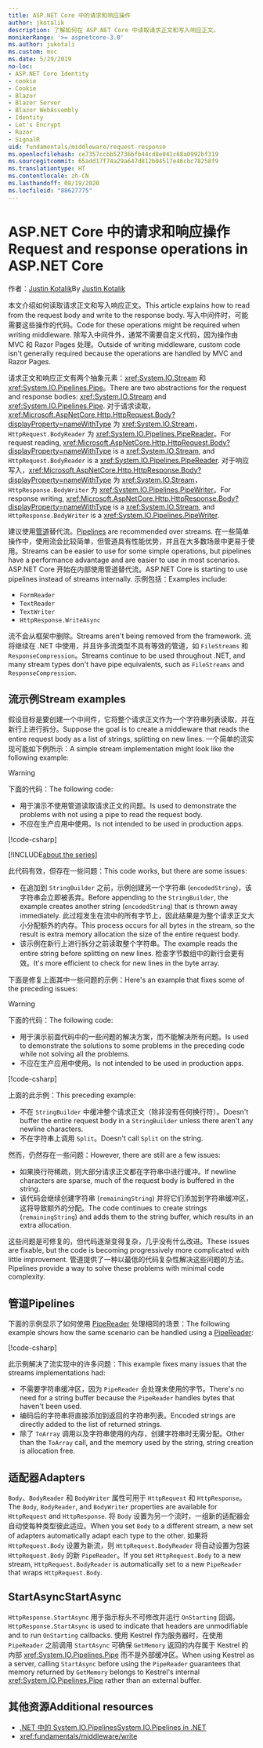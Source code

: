 ```yaml
---
title: ASP.NET Core 中的请求和响应操作
author: jkotalik
description: 了解如何在 ASP.NET Core 中读取请求正文和写入响应正文。
monikerRange: '>= aspnetcore-3.0'
ms.author: jukotali
ms.custom: mvc
ms.date: 5/29/2019
no-loc:
- ASP.NET Core Identity
- cookie
- Cookie
- Blazor
- Blazor Server
- Blazor WebAssembly
- Identity
- Let's Encrypt
- Razor
- SignalR
uid: fundamentals/middleware/request-response
ms.openlocfilehash: ce7357ccbb52736bfb44cd8e041c68a0992bf319
ms.sourcegitcommit: 65add17f74a29a647d812b04517e46cbc78258f9
ms.translationtype: HT
ms.contentlocale: zh-CN
ms.lasthandoff: 08/19/2020
ms.locfileid: "88627775"
---
```

# <a name="request-and-response-operations-in-aspnet-core"></a><span data-ttu-id="d44e2-103">ASP.NET Core 中的请求和响应操作</span><span class="sxs-lookup"><span data-stu-id="d44e2-103">Request and response operations in ASP.NET Core</span></span>

<span data-ttu-id="d44e2-104">作者：[Justin Kotalik](https://github.com/jkotalik)</span><span class="sxs-lookup"><span data-stu-id="d44e2-104">By [Justin Kotalik](https://github.com/jkotalik)</span></span>

<span data-ttu-id="d44e2-105">本文介绍如何读取请求正文和写入响应正文。</span><span class="sxs-lookup"><span data-stu-id="d44e2-105">This article explains how to read from the request body and write to the response body.</span></span> <span data-ttu-id="d44e2-106">写入中间件时，可能需要这些操作的代码。</span><span class="sxs-lookup"><span data-stu-id="d44e2-106">Code for these operations might be required when writing middleware.</span></span> <span data-ttu-id="d44e2-107">除写入中间件外，通常不需要自定义代码，因为操作由 MVC 和 Razor Pages 处理。</span><span class="sxs-lookup"><span data-stu-id="d44e2-107">Outside of writing middleware, custom code isn't generally required because the operations are handled by MVC and Razor Pages.</span></span>

<span data-ttu-id="d44e2-108">请求正文和响应正文有两个抽象元素：<xref:System.IO.Stream> 和 <xref:System.IO.Pipelines.Pipe>。</span><span class="sxs-lookup"><span data-stu-id="d44e2-108">There are two abstractions for the request and response bodies: <xref:System.IO.Stream> and <xref:System.IO.Pipelines.Pipe>.</span></span> <span data-ttu-id="d44e2-109">对于请求读取，<xref:Microsoft.AspNetCore.Http.HttpRequest.Body?displayProperty=nameWithType> 为 <xref:System.IO.Stream>，`HttpRequest.BodyReader` 为 <xref:System.IO.Pipelines.PipeReader>。</span><span class="sxs-lookup"><span data-stu-id="d44e2-109">For request reading, <xref:Microsoft.AspNetCore.Http.HttpRequest.Body?displayProperty=nameWithType> is a <xref:System.IO.Stream>, and `HttpRequest.BodyReader` is a <xref:System.IO.Pipelines.PipeReader>.</span></span> <span data-ttu-id="d44e2-110">对于响应写入，<xref:Microsoft.AspNetCore.Http.HttpResponse.Body?displayProperty=nameWithType> 为 <xref:System.IO.Stream>，`HttpResponse.BodyWriter` 为 <xref:System.IO.Pipelines.PipeWriter>。</span><span class="sxs-lookup"><span data-stu-id="d44e2-110">For response writing, <xref:Microsoft.AspNetCore.Http.HttpResponse.Body?displayProperty=nameWithType> is a <xref:System.IO.Stream>, and `HttpResponse.BodyWriter` is a <xref:System.IO.Pipelines.PipeWriter>.</span></span>

<span data-ttu-id="d44e2-111">建议使用[管道](/dotnet/standard/io/pipelines)替代流。</span><span class="sxs-lookup"><span data-stu-id="d44e2-111">[Pipelines](/dotnet/standard/io/pipelines) are recommended over streams.</span></span> <span data-ttu-id="d44e2-112">在一些简单操作中，使用流会比较简单，但管道具有性能优势，并且在大多数场景中更易于使用。</span><span class="sxs-lookup"><span data-stu-id="d44e2-112">Streams can be easier to use for some simple operations, but pipelines have a performance advantage and are easier to use in most scenarios.</span></span> <span data-ttu-id="d44e2-113">ASP.NET Core 开始在内部使用管道替代流。</span><span class="sxs-lookup"><span data-stu-id="d44e2-113">ASP.NET Core is starting to use pipelines instead of streams internally.</span></span> <span data-ttu-id="d44e2-114">示例包括：</span><span class="sxs-lookup"><span data-stu-id="d44e2-114">Examples include:</span></span>

* `FormReader`
* `TextReader`
* `TextWriter`
* `HttpResponse.WriteAsync`

<span data-ttu-id="d44e2-115">流不会从框架中删除。</span><span class="sxs-lookup"><span data-stu-id="d44e2-115">Streams aren't being removed from the framework.</span></span> <span data-ttu-id="d44e2-116">流将继续在 .NET 中使用，并且许多流类型不具有等效的管道，如 `FileStreams` 和 `ResponseCompression`。</span><span class="sxs-lookup"><span data-stu-id="d44e2-116">Streams continue to be used throughout .NET, and many stream types don't have pipe equivalents, such as `FileStreams` and `ResponseCompression`.</span></span>

## <a name="stream-examples"></a><span data-ttu-id="d44e2-117">流示例</span><span class="sxs-lookup"><span data-stu-id="d44e2-117">Stream examples</span></span>

<span data-ttu-id="d44e2-118">假设目标是要创建一个中间件，它将整个请求正文作为一个字符串列表读取，并在新行上进行拆分。</span><span class="sxs-lookup"><span data-stu-id="d44e2-118">Suppose the goal is to create a middleware that reads the entire request body as a list of strings, splitting on new lines.</span></span> <span data-ttu-id="d44e2-119">一个简单的流实现可能如下例所示：</span><span class="sxs-lookup"><span data-stu-id="d44e2-119">A simple stream implementation might look like the following example:</span></span>

> [!WARNING]
> <span data-ttu-id="d44e2-120">下面的代码：</span><span class="sxs-lookup"><span data-stu-id="d44e2-120">The following code:</span></span>
> * <span data-ttu-id="d44e2-121">用于演示不使用管道读取请求正文的问题。</span><span class="sxs-lookup"><span data-stu-id="d44e2-121">Is used to demonstrate the problems with not using a pipe to read the request body.</span></span>
> * <span data-ttu-id="d44e2-122">不应在生产应用中使用。</span><span class="sxs-lookup"><span data-stu-id="d44e2-122">Is not intended to be used in production apps.</span></span>

[!code-csharp[](request-response/samples/3.x/RequestResponseSample/Startup.cs?name=GetListOfStringsFromStream)]

[!INCLUDE[about the series](~/includes/code-comments-loc.md)]

<span data-ttu-id="d44e2-123">此代码有效，但存在一些问题：</span><span class="sxs-lookup"><span data-stu-id="d44e2-123">This code works, but there are some issues:</span></span>

* <span data-ttu-id="d44e2-124">在追加到 `StringBuilder` 之前，示例创建另一个字符串 (`encodedString`)，该字符串会立即被丢弃。</span><span class="sxs-lookup"><span data-stu-id="d44e2-124">Before appending to the `StringBuilder`, the example creates another string (`encodedString`) that is thrown away immediately.</span></span> <span data-ttu-id="d44e2-125">此过程发生在流中的所有字节上，因此结果是为整个请求正文大小分配额外的内存。</span><span class="sxs-lookup"><span data-stu-id="d44e2-125">This process occurs for all bytes in the stream, so the result is extra memory allocation the size of the entire request body.</span></span>
* <span data-ttu-id="d44e2-126">该示例在新行上进行拆分之前读取整个字符串。</span><span class="sxs-lookup"><span data-stu-id="d44e2-126">The example reads the entire string before splitting on new lines.</span></span> <span data-ttu-id="d44e2-127">检查字节数组中的新行会更有效。</span><span class="sxs-lookup"><span data-stu-id="d44e2-127">It's more efficient to check for new lines in the byte array.</span></span>

<span data-ttu-id="d44e2-128">下面是修复上面其中一些问题的示例：</span><span class="sxs-lookup"><span data-stu-id="d44e2-128">Here's an example that fixes some of the preceding issues:</span></span>

> [!WARNING]
> <span data-ttu-id="d44e2-129">下面的代码：</span><span class="sxs-lookup"><span data-stu-id="d44e2-129">The following code:</span></span>
> * <span data-ttu-id="d44e2-130">用于演示前面代码中的一些问题的解决方案，而不能解决所有问题。</span><span class="sxs-lookup"><span data-stu-id="d44e2-130">Is used to demonstrate the solutions to some problems in the preceding code while not solving all the problems.</span></span>
> * <span data-ttu-id="d44e2-131">不应在生产应用中使用。</span><span class="sxs-lookup"><span data-stu-id="d44e2-131">Is not intended to be used in production apps.</span></span>

[!code-csharp[](request-response/samples/3.x/RequestResponseSample/Startup.cs?name=GetListOfStringsFromStreamMoreEfficient)]

<span data-ttu-id="d44e2-132">上面的此示例：</span><span class="sxs-lookup"><span data-stu-id="d44e2-132">This preceding example:</span></span>

* <span data-ttu-id="d44e2-133">不在 `StringBuilder` 中缓冲整个请求正文（除非没有任何换行符）。</span><span class="sxs-lookup"><span data-stu-id="d44e2-133">Doesn't buffer the entire request body in a `StringBuilder` unless there aren't any newline characters.</span></span>
* <span data-ttu-id="d44e2-134">不在字符串上调用 `Split`。</span><span class="sxs-lookup"><span data-stu-id="d44e2-134">Doesn't call `Split` on the string.</span></span>

<span data-ttu-id="d44e2-135">然而，仍然存在一些问题：</span><span class="sxs-lookup"><span data-stu-id="d44e2-135">However, there are still are a few issues:</span></span>

* <span data-ttu-id="d44e2-136">如果换行符稀疏，则大部分请求正文都在字符串中进行缓冲。</span><span class="sxs-lookup"><span data-stu-id="d44e2-136">If newline characters are sparse, much of the request body is buffered in the string.</span></span>
* <span data-ttu-id="d44e2-137">该代码会继续创建字符串 (`remainingString`) 并将它们添加到字符串缓冲区，这将导致额外的分配。</span><span class="sxs-lookup"><span data-stu-id="d44e2-137">The code continues to create strings (`remainingString`) and adds them to the string buffer, which results in an extra allocation.</span></span>

<span data-ttu-id="d44e2-138">这些问题是可修复的，但代码逐渐变得复杂，几乎没有什么改进。</span><span class="sxs-lookup"><span data-stu-id="d44e2-138">These issues are fixable, but the code is becoming progressively more complicated with little improvement.</span></span> <span data-ttu-id="d44e2-139">管道提供了一种以最低的代码复杂性解决这些问题的方法。</span><span class="sxs-lookup"><span data-stu-id="d44e2-139">Pipelines provide a way to solve these problems with minimal code complexity.</span></span>

## <a name="pipelines"></a><span data-ttu-id="d44e2-140">管道</span><span class="sxs-lookup"><span data-stu-id="d44e2-140">Pipelines</span></span>

<span data-ttu-id="d44e2-141">下面的示例显示了如何使用 [PipeReader](/dotnet/standard/io/pipelines#pipe) 处理相同的场景：</span><span class="sxs-lookup"><span data-stu-id="d44e2-141">The following example shows how the same scenario can be handled using a [PipeReader](/dotnet/standard/io/pipelines#pipe):</span></span>

[!code-csharp[](request-response/samples/3.x/RequestResponseSample/Startup.cs?name=GetListOfStringFromPipe)]

<span data-ttu-id="d44e2-142">此示例解决了流实现中的许多问题：</span><span class="sxs-lookup"><span data-stu-id="d44e2-142">This example fixes many issues that the streams implementations had:</span></span>

* <span data-ttu-id="d44e2-143">不需要字符串缓冲区，因为 `PipeReader` 会处理未使用的字节。</span><span class="sxs-lookup"><span data-stu-id="d44e2-143">There's no need for a string buffer because the `PipeReader` handles bytes that haven't been used.</span></span>
* <span data-ttu-id="d44e2-144">编码后的字符串将直接添加到返回的字符串列表。</span><span class="sxs-lookup"><span data-stu-id="d44e2-144">Encoded strings are directly added to the list of returned strings.</span></span>
* <span data-ttu-id="d44e2-145">除了 `ToArray` 调用以及字符串使用的内存，创建字符串时无需分配。</span><span class="sxs-lookup"><span data-stu-id="d44e2-145">Other than the `ToArray` call, and the memory used by the string, string creation is allocation free.</span></span>

## <a name="adapters"></a><span data-ttu-id="d44e2-146">适配器</span><span class="sxs-lookup"><span data-stu-id="d44e2-146">Adapters</span></span>

<span data-ttu-id="d44e2-147">`Body`、`BodyReader` 和 `BodyWriter` 属性可用于 `HttpRequest` 和 `HttpResponse`。</span><span class="sxs-lookup"><span data-stu-id="d44e2-147">The `Body`, `BodyReader`, and `BodyWriter` properties are available for `HttpRequest` and `HttpResponse`.</span></span> <span data-ttu-id="d44e2-148">将 `Body` 设置为另一个流时，一组新的适配器会自动使每种类型彼此适应。</span><span class="sxs-lookup"><span data-stu-id="d44e2-148">When you set `Body` to a different stream, a new set of adapters automatically adapt each type to the other.</span></span> <span data-ttu-id="d44e2-149">如果将 `HttpRequest.Body` 设置为新流，则 `HttpRequest.BodyReader` 将自动设置为包装 `HttpRequest.Body` 的新 `PipeReader`。</span><span class="sxs-lookup"><span data-stu-id="d44e2-149">If you set `HttpRequest.Body` to a new stream, `HttpRequest.BodyReader` is automatically set to a new `PipeReader` that wraps `HttpRequest.Body`.</span></span>

## <a name="startasync"></a><span data-ttu-id="d44e2-150">StartAsync</span><span class="sxs-lookup"><span data-stu-id="d44e2-150">StartAsync</span></span>

<span data-ttu-id="d44e2-151">`HttpResponse.StartAsync` 用于指示标头不可修改并运行 `OnStarting` 回调。</span><span class="sxs-lookup"><span data-stu-id="d44e2-151">`HttpResponse.StartAsync` is used to indicate that headers are unmodifiable and to run `OnStarting` callbacks.</span></span> <span data-ttu-id="d44e2-152">使用 Kestrel 作为服务器时，在使用 `PipeReader` 之前调用 `StartAsync` 可确保 `GetMemory` 返回的内存属于 Kestrel 的内部 <xref:System.IO.Pipelines.Pipe> 而不是外部缓冲区。</span><span class="sxs-lookup"><span data-stu-id="d44e2-152">When using Kestrel as a server, calling `StartAsync` before using the `PipeReader` guarantees that memory returned by `GetMemory` belongs to Kestrel's internal <xref:System.IO.Pipelines.Pipe> rather than an external buffer.</span></span>

## <a name="additional-resources"></a><span data-ttu-id="d44e2-153">其他资源</span><span class="sxs-lookup"><span data-stu-id="d44e2-153">Additional resources</span></span>

* [<span data-ttu-id="d44e2-154">.NET 中的 System.IO.Pipelines</span><span class="sxs-lookup"><span data-stu-id="d44e2-154">System.IO.Pipelines in .NET</span></span>](/dotnet/standard/io/pipelines)
* <xref:fundamentals/middleware/write>

<!-- Test with Postman or other tool. See image in static directory. -->
